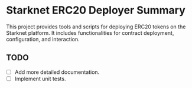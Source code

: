 # Starknet ERC20 Deployer Summary

This project provides tools and scripts for deploying ERC20 tokens on the Starknet platform. It includes functionalities for contract deployment, configuration, and interaction.

## TODO

- [ ] Add more detailed documentation.
- [ ] Implement unit tests.